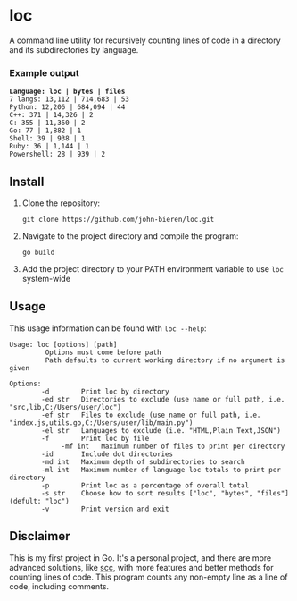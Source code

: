 # loc

A command line utility for recursively counting lines of code in a directory and its subdirectories by language.

### Example output

<pre>
<code><b>Language: loc | bytes | files</b>
7 langs: 13,112 | 714,683 | 53
Python: 12,206 | 684,094 | 44
C++: 371 | 14,326 | 2
C: 355 | 11,360 | 2
Go: 77 | 1,882 | 1
Shell: 39 | 938 | 1
Ruby: 36 | 1,144 | 1
Powershell: 28 | 939 | 2
</code></pre>

## Install

1. Clone the repository:
    ```
    git clone https://github.com/john-bieren/loc.git
    ```
2. Navigate to the project directory and compile the program:
    ```
    go build
    ```
3. Add the project directory to your PATH environment variable to use `loc` system-wide

## Usage

This usage information can be found with `loc --help`:

```
Usage: loc [options] [path]
         Options must come before path
         Path defaults to current working directory if no argument is given

Options:
        -d        Print loc by directory
        -ed str   Directories to exclude (use name or full path, i.e. "src,lib,C:/Users/user/loc")
        -ef str   Files to exclude (use name or full path, i.e. "index.js,utils.go,C:/Users/user/lib/main.py")
        -el str   Languages to exclude (i.e. "HTML,Plain Text,JSON")
        -f        Print loc by file
             -mf int   Maximum number of files to print per directory
        -id       Include dot directories
        -md int   Maximum depth of subdirectories to search
        -ml int   Maximum number of language loc totals to print per directory
        -p        Print loc as a percentage of overall total
        -s str    Choose how to sort results ["loc", "bytes", "files"] (defult: "loc")
        -v        Print version and exit
```

## Disclaimer

This is my first project in Go. It's a personal project, and there are more advanced solutions, like [scc](https://github.com/boyter/scc), with more features and better methods for counting lines of code. This program counts any non-empty line as a line of code, including comments.
